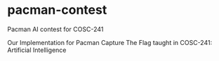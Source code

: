 # pacman-contest
Pacman AI contest for COSC-241

Our Implementation for Pacman Capture The Flag taught in COSC-241: Artificial Intelligence
